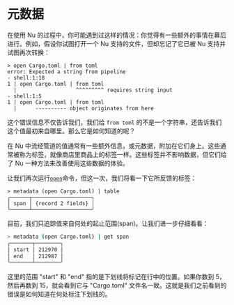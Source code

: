 # 元数据

在使用 Nu 的过程中，你可能遇到过这样的情况：你觉得有一些额外的事情在幕后进行。例如，假设你试图打开一个 Nu 支持的文件，但却忘记了它已被 Nu 支持并试图再次转换：

```
> open Cargo.toml | from toml
error: Expected a string from pipeline
- shell:1:18
1 | open Cargo.toml | from toml
  |                   ^^^^^^^^^ requires string input
- shell:1:5
1 | open Cargo.toml | from toml
  |      ---------- object originates from here
```

这个错误信息不仅告诉我们，我们给 `from toml` 的不是一个字符串，还告诉我们这个值最初来自哪里。那么它是如何知道的呢？

在 Nu 中流经管道的值通常有一些额外信息，或元数据，附加在它们身上。这些通常被称为标签，就像商店里商品上的标签一样。这些标签并不影响数据，但它们给了 Nu 一种方法来改善使用这些数据的体验。

让我们再次运行[`open`](/commands/docs/open.md)命令，但这一次，我们将看一下它所反馈的标签：

```
> metadata (open Cargo.toml) | table
╭──────┬───────────────────╮
│ span │ {record 2 fields} │
╰──────┴───────────────────╯
```

目前，我们只追踪值来自何处的起止范围(span)。让我们进一步仔细看看：

```bash
> metadata (open Cargo.toml) | get span
╭───────┬────────╮
│ start │ 212970 │
│ end   │ 212987 │
╰───────┴────────╯
```

这里的范围 "start" 和 "end" 指的是下划线将标记在行中的位置。如果你数到 5，然后再数到 15，就会看到它与 "Cargo.toml" 文件名一致。这就是我们之前看到的错误是如何知道在何处标注下划线的。
